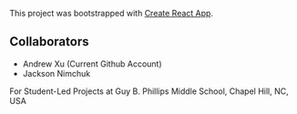 This project was bootstrapped with [Create React App](https://github.com/facebook/create-react-app).

## Collaborators

* Andrew Xu (Current Github Account)
* Jackson Nimchuk

For Student-Led Projects at Guy B. Phillips Middle School, Chapel Hill, NC, USA
